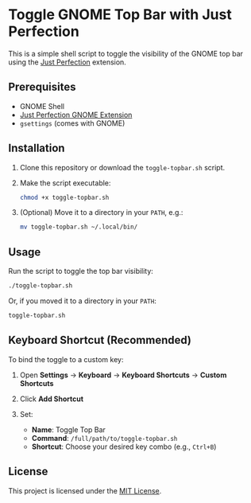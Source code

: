 # Toggle GNOME Top Bar with Just Perfection

This is a simple shell script to toggle the visibility of the GNOME top bar using the [Just Perfection](https://extensions.gnome.org/extension/3843/just-perfection/) extension.

## Prerequisites

- GNOME Shell
- [Just Perfection GNOME Extension](https://extensions.gnome.org/extension/3843/just-perfection/)
- `gsettings` (comes with GNOME)

## Installation

1. Clone this repository or download the `toggle-topbar.sh` script.
2. Make the script executable:
   ```bash
   chmod +x toggle-topbar.sh

3. (Optional) Move it to a directory in your `PATH`, e.g.:

   ```bash
   mv toggle-topbar.sh ~/.local/bin/
   ```

## Usage

Run the script to toggle the top bar visibility:

```bash
./toggle-topbar.sh
```

Or, if you moved it to a directory in your `PATH`:

```bash
toggle-topbar.sh
```

## Keyboard Shortcut (Recommended)

To bind the toggle to a custom key:

1. Open **Settings** → **Keyboard** → **Keyboard Shortcuts** → **Custom Shortcuts**
2. Click **Add Shortcut**
3. Set:

   * **Name**: Toggle Top Bar
   * **Command**: `/full/path/to/toggle-topbar.sh`
   * **Shortcut**: Choose your desired key combo (e.g., `Ctrl+B`)

## License
This project is licensed under the [MIT License](./LICENSE).
